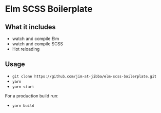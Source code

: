 # Elm SCSS Boilerplate

## What it includes

- watch and compile Elm
- watch and compile SCSS
- Hot reloading

## Usage

- `git clone https://github.com/jim-at-jibba/elm-scss-boilerplate.git`
- `yarn`
- `yarn start`

For a production build run:

- `yarn build`
